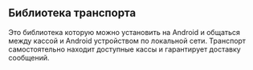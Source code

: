 ## Библиотека транспорта

Это библиотека которую можно установить на Android и общаться между кассой и Android устройством по локальной сети.
Транспорт самостоятельно находит доступные кассы и гарантирует доставку сообщений.
